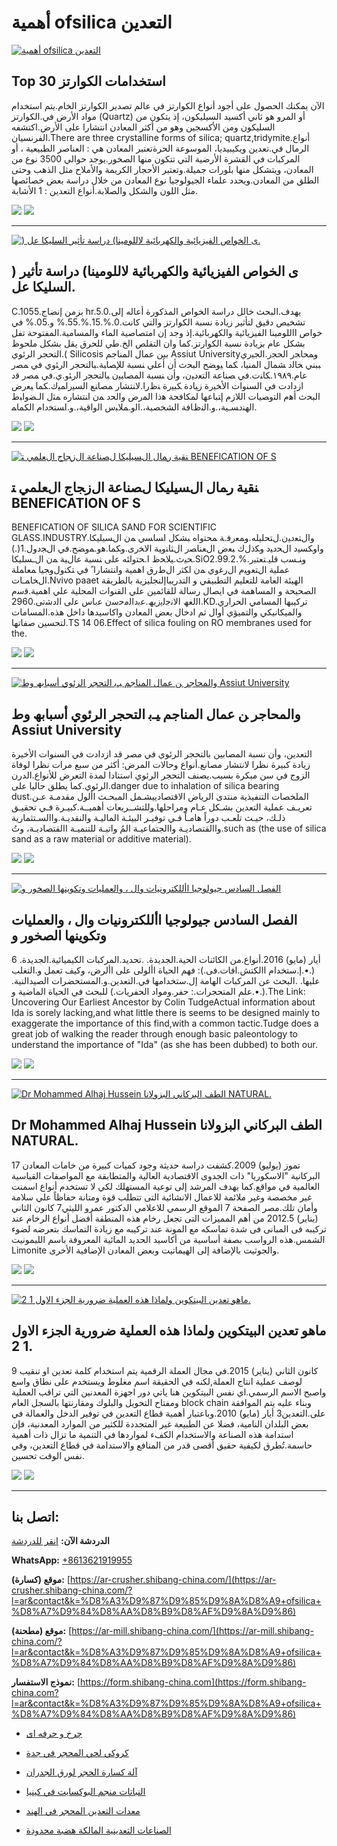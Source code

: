 # أهمية ofsilica التعدين

<a href="https://swt.shibang-china.com/?l=ar&img&k=%D8%A3%D9%87%D9%85%D9%8A%D8%A9+ofsilica+%D8%A7%D9%84%D8%AA%D8%B9%D8%AF%D9%8A%D9%86" target="_blank">![أهمية ofsilica التعدين](http://static.shibang-china.com/all-800x300/247.jpg)</a>

## Top 30 استخدامات الكوارتز
الآن يمكنك الحصول على أجود أنواع الكوارتز في عالم تصدير الكوارتز الخام.يتم استخدام مواد الأرض في.الكوارتز (Quartz) أو المرو هو ثاني أكسيد السيليكون، إذ يتكون من السليكون ومن الأكسجين وهو من أكثر المعادن انتشارا على الأرض.اكتشفه الفرنسيان.There are three crystalline forms of silica; quartz,tridymite.أنواع الرمال في.تعدين ويكيبيديا، الموسوعة الحرةتعتبر المعادن هي : العناصر الطبيعية ، أو المركبات في القشرة الأرضية التي تتكون منها الصخور.يوجد حوالي 3500 نوع من المعادن، ويتشكل منها بلورات جميلة.وتعتبر الأحجار الكريمة والأملاح مثل الذهب وحتى الطلق من المعادن.ويحدد علماء الجيولوجيا نوع المعادن من خلال دراسة بعض خصائصها مثل اللون والشكل والصلابة.أنواع التعدين : 1 الأشابة.


<a href="https://whatsapp.shibangsoft.com/WhatsApp.php" target="_blank" title="WhatsApp">![](http://static.shibang-china.com/icon/whatsapp.png)</a> <a href="https://swt.shibang-china.com/?l=ar&icon&k=%D8%A3%D9%87%D9%85%D9%8A%D8%A9+ofsilica+%D8%A7%D9%84%D8%AA%D8%B9%D8%AF%D9%8A%D9%86" target="_blank">![](http://static.shibang-china.com/icon/chat-ar.png)</a>

---

<a href="https://swt.shibang-china.com/?l=ar&img&k=%D8%A3%D9%87%D9%85%D9%8A%D8%A9+ofsilica+%D8%A7%D9%84%D8%AA%D8%B9%D8%AF%D9%8A%D9%86" target="_blank">![) ى الخواص الفيزيائية والكهربائية لاللومينا) دراسة تأثير السليكا عل.](http://static.shibang-china.com/all-800x300/1002.jpg)</a>

## ) ى الخواص الفيزيائية والكهربائية لاللومينا) دراسة تأثير السليكا عل.
C.1055.بزمن إنضاج hr.5.0.يهدف.البحث خالل دراسة الخواص المذكورة أعاله إلى تشخيص دقيق لتأثير زيادة نسبة الكوارتز والتي كانت.0.%.15.%.55.% و.05.% في خواص االلومينا الفيزيائية والكهربائية.إذ وجد إن امتصاصية الماء والمسامية.المفتوحة تفل بشكل عام بزيادة نسبة الكوارتز.كما وان التقلص الخ.طي للحرق يقل بشكل ملحوظ ).التحجر الرئوي Silicosis بين عمال المناجم Assiut Universityﻭﻤﺤﺎﺠﺭ ﺍﻟﺤﺠﺭ.ﺍﻟﺠﻴﺭﻱ ﺒﺒﻨﻲ ﺨﺎﻟﺩ ﺸﻤﺎل ﺍﻟﻤﻨﻴﺎ، ﻜﻤﺎ ﻴﻭﻀﺢ ﺍﻟﺒﺤﺙ ﺃﻥ ﺃﻋﻠﻲ ﻨﺴﺒﺔ ﻟﻺﺼﺎﺒﺔ.ﺒﺎﻟﺘﺤﺠﺭ ﺍﻟﺭﺌﻭﻱ ﻓﻲ ﻤﺼﺭ ﻋﺎﻡ.١٩٨٩.ﻜﺎﻨﺕ.ﻓﻲ ﺼﻨﺎﻋﺔ ﺍﻟﺘﻌﺩﻴﻥ، ﻭﺃﻥ ﻨﺴﺒﺔ ﺍﻟﻤﺼﺎﺒﻴﻥ ﺒﺎﻟﺘﺤﺠﺭ ﺍﻟﺭﺌﻭ.ﻱ.ﻓﻲ ﻤﺼﺭ ﻗﺩ ﺍﺯﺩﺍﺩﺕ ﻓﻲ ﺍﻟﺴﻨﻭﺍﺕ ﺍﻷﺨﻴﺭﺓ ﺯﻴﺎﺩﺓ ﻜﺒﻴﺭﺓ ﻨﻅﺭﺍ.ﻻﻨﺘﺸﺎﺭ ﻤﺼﺎﻨﻊ ﺍﻟﺴﻴﺭﺍﻤﻴﻙ.ﻜﻤﺎ ﻴﻌﺭﺽ ﺍﻟﺒﺤﺙ ﺃﻫﻡ ﺍﻟﺘﻭﺼﻴﺎﺕ ﺍﻟﻼﺯﻡ ﺇﺘﺒﺎﻋﻬﺎ ﻟﻤﻜﺎﻓﺤﺔ ﻫﺫﺍ ﺍﻟﻤﺭﺽ ﻭﺍﻟﺤﺩ ﻤﻥ ﺍﻨﺘﺸﺎﺭﻩ ﻤﺜل ﺍﻟـﻀﻭﺍﺒﻁ ﺍﻟﻬﻨﺩﺴـﻴﺔ،.ﻭ.ﺍﻟﻨﻅﺎﻓﺔ ﺍﻟﺸﺨﺼﻴﺔ،.ﺍﻟﻭ.ﻤﻼﺒﺱ ﺍﻟﻭﺍﻗﻴﺔ،.ﻭ.ﺍﺴﺘﺨﺩﺍﻡ ﺍﻟﻜﻤﺎﻤ.


<a href="https://whatsapp.shibangsoft.com/WhatsApp.php" target="_blank" title="WhatsApp">![](http://static.shibang-china.com/icon/whatsapp.png)</a> <a href="https://swt.shibang-china.com/?l=ar&icon&k=%D8%A3%D9%87%D9%85%D9%8A%D8%A9+ofsilica+%D8%A7%D9%84%D8%AA%D8%B9%D8%AF%D9%8A%D9%86" target="_blank">![](http://static.shibang-china.com/icon/chat-ar.png)</a>

---

<a href="https://swt.shibang-china.com/?l=ar&img&k=%D8%A3%D9%87%D9%85%D9%8A%D8%A9+ofsilica+%D8%A7%D9%84%D8%AA%D8%B9%D8%AF%D9%8A%D9%86" target="_blank">![ﻨﻘﻴﺔ ﺭﻤﺎل ﺍﻝﺴﻴﻠﻴﻜﺎ ﻝﺼﻨﺎﻋﺔ ﺍﻝﺯﺠﺎﺝ ﺍﻝﻌﻠﻤﻲ ﺘ BENEFICATION OF S](http://static.shibang-china.com/all-800x300/140.jpg)</a>

## ﻨﻘﻴﺔ ﺭﻤﺎل ﺍﻝﺴﻴﻠﻴﻜﺎ ﻝﺼﻨﺎﻋﺔ ﺍﻝﺯﺠﺎﺝ ﺍﻝﻌﻠﻤﻲ ﺘ BENEFICATION OF S
BENEFICATION OF SILICA SAND FOR SCIENTIFIC GLASS.INDUSTRY.ﻭﺍﻝﺘﻌﺩﻴﻥ.ﻝﺘﺤﻠﻴﻠﻪ.ﻭﻤﻌﺭﻓ.ﺔ ﻤﺤﺘﻭﺍﻩ ﺒﺸﻜل ﺍﺴﺎﺴﻲ ﻤﻥ ﺍﻝﺴﻴﻠﻴﻜﺎ ﻭﺍﻭﻜﺴﻴﺩ ﺍﻝﺤﺩﻴﺩ ﻭﻜﺫﻝﻙ ﺒﻌﺽ ﺍﻝﻌﻨﺎﺼﺭ ﺍﻝﺜﺎﻨﻭﻴﺔ ﺍﻻﺨﺭﻯ.ﻭﻜﻤﺎ.ﻫﻭ.ﻤﻭﻀﺢ.ﻓﻲ ﺍﻝﺠﺩﻭل.1(.) ﺤﻴﺙ.ﻴﻼﺤﻅ ﺍ.ﺤﺘﻭﺍﺌﻪ ﻋﻠﻰ ﻨﺴﺒﺔ ﻋﺎﻝﻴﺔ ﻤﻥ ﺍﻝـﺴﻠﻴﻜﺎ.SiO2.99.2.%.ﻭﻨـﺴﺏ ﻗﻠﻴ.ﺘﻌﺘﺒﺭ ﻋﻤﻠﻴﺔ ﺍﻝﺘﻌﻭﻴﻡ ﺍﻝﺭﻏﻭﻱ ﻤﻥ ﺍﻜﺜﺭ ﺍﻝﻁﺭﻕ ﺍﻫﻤﻴﺔ ﻭﺍﻨﺘﺸﺎﺭﺍﹰ ﻓﻲ ﺘﻜﻨﻭﻝﻭﺠﻴﺎ ﻤﻌﺎﻤﻠﺔ ﺍﻝﺨﺎﻤـﺎﺕ.Nvivo paaet الهيئة العامة للتعليم التطبيقي و التدريباإلنجليزية بالطريقة الصحيحة و المساهمة في ايصال رسالة للقائمين علي القنوات المحلية علي اهمية.ﻗﺳم اﻟﻟﻐﮫ اﻻﻧﺟﻟﯾزﯾﮫ.ﻋﺑداﻟﻣﺣﺳن ﻋﺑﺎس ﻋﻟﯽ اﻟدﺷﺗﯽ.2960.KD.تركيبها المسامي الحراري والميكانيكي والتميؤي أوال ثم ادخال بعض المعادن واكاسيدها داخل هذه.المسامات لتحسين صفاتها.TS 14 06.Effect of silica fouling on RO membranes used for the.


<a href="https://whatsapp.shibangsoft.com/WhatsApp.php" target="_blank" title="WhatsApp">![](http://static.shibang-china.com/icon/whatsapp.png)</a> <a href="https://swt.shibang-china.com/?l=ar&icon&k=%D8%A3%D9%87%D9%85%D9%8A%D8%A9+ofsilica+%D8%A7%D9%84%D8%AA%D8%B9%D8%AF%D9%8A%D9%86" target="_blank">![](http://static.shibang-china.com/icon/chat-ar.png)</a>

---

<a href="https://swt.shibang-china.com/?l=ar&img&k=%D8%A3%D9%87%D9%85%D9%8A%D8%A9+ofsilica+%D8%A7%D9%84%D8%AA%D8%B9%D8%AF%D9%8A%D9%86" target="_blank">![واﻟﻤﺤﺎﺟﺮ ﻦ ﻋﻤﺎل اﻟﻤﻨﺎﺟﻢ ﯿـﺑ اﻟﺘﺤﺠﺮ اﻟﺮﺋﻮي أﺳﺒﺎﺑﮫ وط Assiut University](http://static.shibang-china.com/all-800x300/1281.jpg)</a>

## واﻟﻤﺤﺎﺟﺮ ﻦ ﻋﻤﺎل اﻟﻤﻨﺎﺟﻢ ﯿـﺑ اﻟﺘﺤﺠﺮ اﻟﺮﺋﻮي أﺳﺒﺎﺑﮫ وط Assiut University
التعدين، وأن نسبة المصابين بالتحجر الرئوي في مصر قد ازدادت في السنوات الأخيرة زيادة كبيرة نظرا لانتشار مصانع.أنواع وحالات المرض: أكثر من سبع مرات نظرا لوفاة الزوج في سن مبكرة بسبب.يصنف التحجر الرئوي استنادا لمدة التعرض للأنواع.الدرن الرئوي.كما يطلق حاليا على.danger due to inhalation of silica bearing dust.الملخصات التنفيذية منتدى الرياض الاقتصادييشـمل المبحـث األول مقدمـة عـن تعريـف عملية التعدين بشـكل عـام ومراحلها.وللتشــريعات أهميــة.كبيـرة فـي تحقيـق ذلـك، حيـث تلعـب دوراً هامـاً فـي توفيـر البيئـة الماليـة والنقديـة.واالسـتثمارية واالقتصاديـة واالجتماعيـة المُ واتيـة للتنميـة االقتصاديـة، وتُ.such as (the use of silica sand as a raw material or additive material).


<a href="https://whatsapp.shibangsoft.com/WhatsApp.php" target="_blank" title="WhatsApp">![](http://static.shibang-china.com/icon/whatsapp.png)</a> <a href="https://swt.shibang-china.com/?l=ar&icon&k=%D8%A3%D9%87%D9%85%D9%8A%D8%A9+ofsilica+%D8%A7%D9%84%D8%AA%D8%B9%D8%AF%D9%8A%D9%86" target="_blank">![](http://static.shibang-china.com/icon/chat-ar.png)</a>

---

<a href="https://swt.shibang-china.com/?l=ar&img&k=%D8%A3%D9%87%D9%85%D9%8A%D8%A9+ofsilica+%D8%A7%D9%84%D8%AA%D8%B9%D8%AF%D9%8A%D9%86" target="_blank">![الفصل السادس جيولوجيا األلكترونيات وال ، والعمليات وتكوينها الصخور و](http://static.shibang-china.com/all-800x300/462.jpg)</a>

## الفصل السادس جيولوجيا األلكترونيات وال ، والعمليات وتكوينها الصخور و
6 أيار (مايو) 2016.أنواع.من الكائنات الحية.الجديدة. .تحديد.المركبات الكيميائية.الجديدة.(.•.إ.ستخدام االكتش.افات.فى.): فهم الحياة األولى على األرض، وكيف تعمل و.التغلب عليها. .البحث عن المركبات الهامة إل.ستخدامها في.التعدين.و.المستحضرات الصيدالنية.(.•.علم المتحجرات.: حفر.ومواد الحفريات.) للبحث في الحياة الماضية و.The Link: Uncovering Our Earliest Ancestor by Colin TudgeActual information about Ida is sorely lacking,and what little there is seems to be designed mainly to exaggerate the importance of this find,with a common tactic.Tudge does a great job of walking the reader through enough basic paleontology to understand the importance of &quot;Ida&quot; (as she has been dubbed) to both our.


<a href="https://whatsapp.shibangsoft.com/WhatsApp.php" target="_blank" title="WhatsApp">![](http://static.shibang-china.com/icon/whatsapp.png)</a> <a href="https://swt.shibang-china.com/?l=ar&icon&k=%D8%A3%D9%87%D9%85%D9%8A%D8%A9+ofsilica+%D8%A7%D9%84%D8%AA%D8%B9%D8%AF%D9%8A%D9%86" target="_blank">![](http://static.shibang-china.com/icon/chat-ar.png)</a>

---

<a href="https://swt.shibang-china.com/?l=ar&img&k=%D8%A3%D9%87%D9%85%D9%8A%D8%A9+ofsilica+%D8%A7%D9%84%D8%AA%D8%B9%D8%AF%D9%8A%D9%86" target="_blank">![Dr Mohammed Alhaj Hussein الطف البركاني البزولانا NATURAL.](http://static.shibang-china.com/all-800x300/1041.jpg)</a>

## Dr Mohammed Alhaj Hussein الطف البركاني البزولانا NATURAL.
17 تموز (يوليو) 2009.كشفت دراسة حديثة وجود كميات كبيرة من خامات المعادن البركانية &quot;الاسكوريا&quot; ذات الجدوى الاقتصادية العالية والمتطابقة مع المواصفات القياسية العالمية في مواقع.كما يهدف المرشد إلى توعية المستهلك لكي لا تستخدم أنواع اسمنت غير مخصصة وغير ملائمة للاعمال الانشائية التى تتطلب قوة ومتانة حفاظاً علي سلامة وأمان تلك.مصر الصفحة 7 الموقع الرسمي للاعلامي الدكتور عمرو الليثي7 كانون الثاني (يناير) 2012.5 من أهم المميزات التى تجعل رخام هذه المنطقة أفضل أنواع الرخام عند تركيبه فى المبانى فى شدة تماسكه مع المونة عند تركيبه مع زيادة التماسك بتعرضه لضوء الشمس.هذه الرواسب بصفة أساسية من أكاسيد الحديد المائية المعروفة باسم الليمونيت Limonite والجوثيت بالإضافة إلى الهيماتيت وبعض المعادن الإضافية الأخرى.


<a href="https://whatsapp.shibangsoft.com/WhatsApp.php" target="_blank" title="WhatsApp">![](http://static.shibang-china.com/icon/whatsapp.png)</a> <a href="https://swt.shibang-china.com/?l=ar&icon&k=%D8%A3%D9%87%D9%85%D9%8A%D8%A9+ofsilica+%D8%A7%D9%84%D8%AA%D8%B9%D8%AF%D9%8A%D9%86" target="_blank">![](http://static.shibang-china.com/icon/chat-ar.png)</a>

---

<a href="https://swt.shibang-china.com/?l=ar&img&k=%D8%A3%D9%87%D9%85%D9%8A%D8%A9+ofsilica+%D8%A7%D9%84%D8%AA%D8%B9%D8%AF%D9%8A%D9%86" target="_blank">![ماهو تعدين البيتكوين ولماذا هذه العملية ضرورية الجزء الاول 1 2.](http://static.shibang-china.com/all-800x300/418.jpg)</a>

## ماهو تعدين البيتكوين ولماذا هذه العملية ضرورية الجزء الاول 1 2.
9 كانون الثاني (يناير) 2015.في مجال العملة الرقمية يتم استخدام كلمة تعدين او تنقيب لوصف عملية انتاج العملة,لكنه في الحقيقة اسم مغلوط ويستخدم على نطاق واسع واصبح الاسم الرسمي.اي نفس البيتكوين هنا ياتي دور اجهزة المعدنين التي تراقب العملية ومفتاح التحويل والبلوك ومقارنتها بالسجل العام block chain وبناء عليه يتم الموافقة على.التعدين3 أيار (مايو) 2010.وباعتبار أهمية قطاع التعدين في توفير الدخل والعمالة في بعض البلدان النامية، فضلا عن الطبيعة غير المتجددة للكثير من الموارد المعدنية، فإن استدامة هذه الصناعة والاستخدام الكفء لمواردها في التنمية ما تزال ذات أهمية حاسمة.تُطرق لكيفية حقيق أقصى قدر من المنافع والاستدامة في قطاع التعدين، وفي نفس الوقت تحسين.


<a href="https://whatsapp.shibangsoft.com/WhatsApp.php" target="_blank" title="WhatsApp">![](http://static.shibang-china.com/icon/whatsapp.png)</a> <a href="https://swt.shibang-china.com/?l=ar&icon&k=%D8%A3%D9%87%D9%85%D9%8A%D8%A9+ofsilica+%D8%A7%D9%84%D8%AA%D8%B9%D8%AF%D9%8A%D9%86" target="_blank">![](http://static.shibang-china.com/icon/chat-ar.png)</a>

---
## اتصل بنا:

**الدردشة الآن:** [انقر للدردشة](https://swt.shibang-china.com?l=ar&contact&k=%D8%A3%D9%87%D9%85%D9%8A%D8%A9+ofsilica+%D8%A7%D9%84%D8%AA%D8%B9%D8%AF%D9%8A%D9%86)

**WhatsApp:**  [+8613621919955](https://whatsapp.shibangsoft.com/WhatsApp.php)

**موقع (كسارة):** [https://ar-crusher.shibang-china.com/](https://ar-crusher.shibang-china.com/?l=ar&contact&k=%D8%A3%D9%87%D9%85%D9%8A%D8%A9+ofsilica+%D8%A7%D9%84%D8%AA%D8%B9%D8%AF%D9%8A%D9%86)

**موقع (مطحنة):** [https://ar-mill.shibang-china.com/](https://ar-mill.shibang-china.com/?l=ar&contact&k=%D8%A3%D9%87%D9%85%D9%8A%D8%A9+ofsilica+%D8%A7%D9%84%D8%AA%D8%B9%D8%AF%D9%8A%D9%86)

**نموذج الاستفسار:** [https://form.shibang-china.com](https://form.shibang-china.com?l=ar&contact&k=%D8%A3%D9%87%D9%85%D9%8A%D8%A9+ofsilica+%D8%A7%D9%84%D8%AA%D8%B9%D8%AF%D9%8A%D9%86)

* [چرخ و حرفه ای](../21/%DA%86%D8%B1%D8%AE%20%D9%88%20%D8%AD%D8%B1%D9%81%D9%87%20%D8%A7%DB%8C.md)

* [كروكي لحي المحجر في جدة](../22/%D9%83%D8%B1%D9%88%D9%83%D9%8A%20%D9%84%D8%AD%D9%8A%20%D8%A7%D9%84%D9%85%D8%AD%D8%AC%D8%B1%20%D9%81%D9%8A%20%D8%AC%D8%AF%D8%A9.md)

* [آلة كسارة الحجر لورق الجدران](../24/%D8%A2%D9%84%D8%A9%20%D9%83%D8%B3%D8%A7%D8%B1%D8%A9%20%D8%A7%D9%84%D8%AD%D8%AC%D8%B1%20%D9%84%D9%88%D8%B1%D9%82%20%D8%A7%D9%84%D8%AC%D8%AF%D8%B1%D8%A7%D9%86.md)

* [النباتات منجم البوكسايت في كينيا](../25/%D8%A7%D9%84%D9%86%D8%A8%D8%A7%D8%AA%D8%A7%D8%AA%20%D9%85%D9%86%D8%AC%D9%85%20%D8%A7%D9%84%D8%A8%D9%88%D9%83%D8%B3%D8%A7%D9%8A%D8%AA%20%D9%81%D9%8A%20%D9%83%D9%8A%D9%86%D9%8A%D8%A7.md)

* [معدات التعدين المحجر في الهند](../25/%D9%85%D8%B9%D8%AF%D8%A7%D8%AA%20%D8%A7%D9%84%D8%AA%D8%B9%D8%AF%D9%8A%D9%86%20%D8%A7%D9%84%D9%85%D8%AD%D8%AC%D8%B1%20%D9%81%D9%8A%20%D8%A7%D9%84%D9%87%D9%86%D8%AF.md)

* [الصناعات التعدينية المالكة هضبة محدودة](../23/%D8%A7%D9%84%D8%B5%D9%86%D8%A7%D8%B9%D8%A7%D8%AA%20%D8%A7%D9%84%D8%AA%D8%B9%D8%AF%D9%8A%D9%86%D9%8A%D8%A9%20%D8%A7%D9%84%D9%85%D8%A7%D9%84%D9%83%D8%A9%20%D9%87%D8%B6%D8%A8%D8%A9%20%D9%85%D8%AD%D8%AF%D9%88%D8%AF%D8%A9.md)
